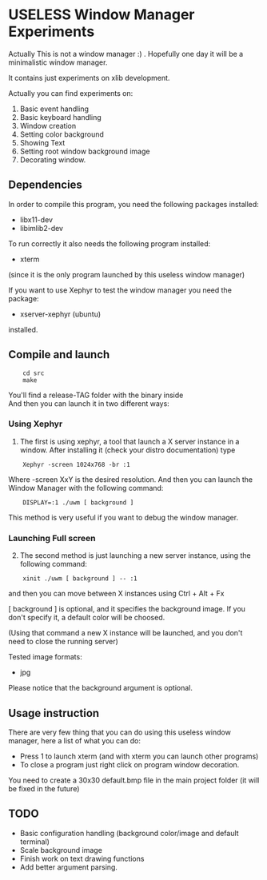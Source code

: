 USELESS Window Manager Experiments
==================================

Actually This is not a window manager :) . Hopefully one day it will be a minimalistic window manager.

It contains just experiments on xlib development. 

Actually you can find experiments on:

1. Basic event handling
2. Basic keyboard handling
3. Window creation
4. Setting color background
5. Showing Text
6. Setting root window background image
7. Decorating window.

Dependencies
------------
In order to compile this program, you need the following packages installed:

* libx11-dev
* libimlib2-dev

To run correctly it also needs the following program installed:

* xterm

(since it is the only program launched by this useless window manager)

If you want to use Xephyr to test the window manager you need the package: 

* xserver-xephyr (ubuntu) 

installed.

Compile and launch
------------------

```console
    cd src
    make
```

You'll find a release-TAG folder with the binary inside \
And then you can launch it in two different ways:

### Using Xephyr

1. The first is using xephyr,  a tool that launch a X server instance in a window. After installing it (check your distro documentation) type

```console
    Xephyr -screen 1024x768 -br :1
```

Where -screen XxY is the desired resolution. And then you can launch the Window Manager with the following command:

```console
    DISPLAY=:1 ./uwm [ background ]
```

This method is very useful if you want to debug the window manager.

### Launching Full screen

2. The second method is just launching a new server instance, using the following command:

```console
    xinit ./uwm [ background ] -- :1
```

and then you can move between X instances using Ctrl + Alt + Fx

[ background ] is optional, and it specifies the background image. If you don't specify it, a default color will be choosed.

(Using that command a new X instance will be launched, and you don't need to close the running server)

Tested image formats:

* jpg

Please notice that the background argument is optional. 

Usage instruction
-----------------
There are very few thing that you can do using this useless window manager, here a list of what you can do:

* Press 1 to launch xterm (and with xterm you can launch other programs)
* To close a program just right click on program window decoration.

You need to create a 30x30 default.bmp file in the main project folder (it will be fixed in the future)

TODO
----

* Basic configuration handling (background color/image and default terminal)
* Scale background image
* Finish work on text drawing functions
* Add better argument parsing.
